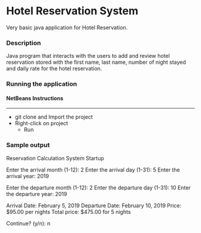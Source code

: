 # Hotel Reservation System

Very basic java application for Hotel Reservation.

### Description
Java program that interacts with the users to add and review hotel reservation stored with the first name, last name, number of night stayed and daily rate for the hotel reservation.

### Running the application
#### NetBeans Instructions
--------------------
 * git clone and Import the project
 * Right-click on project
    * Run
    
### Sample output
Reservation Calculation System Startup

Enter the arrival month (1-12): 2
Enter the arrival day (1-31): 5
Enter the arrival year: 2019

Enter the departure month (1-12): 2
Enter the departure day (1-31): 10
Enter the departure year: 2019

Arrival Date: February 5, 2019
Departure Date: February 10, 2019
Price: $95.00 per nights
Total price: $475.00 for 5 nights

Continue? (y/n): n
